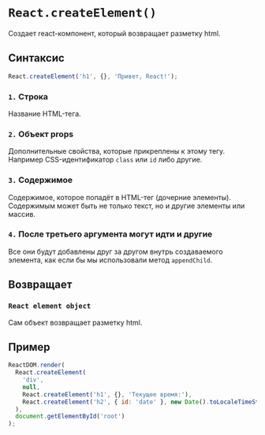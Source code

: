# `React.createElement()`

Создает react-компонент, который возвращает разметку html.

## Синтаксис

```js
React.createElement('h1', {}, 'Привет, React!');
```

### `1.` Строка

Название HTML-тега.

### `2.` Объект props

Дополнительные свойства, которые прикреплены к этому тегу. Например CSS-идентификатор `class` или `id` либо другие.

### `3.` Содержимое

Содержимое, которое попадёт в HTML-тег (дочерние элементы). Содержимым может быть не только текст, но и другие элементы или массив.

### `4.` После третьего аргумента могут идти и другие

Все они будут добавлены друг за другом внутрь создаваемого элемента, как если бы мы использовали метод `appendChild`.

## Возвращает

### `React element object`

Сам объект возвращает разметку html.

## Пример

```js
ReactDOM.render(
  React.createElement(
    'div',
    null,
    React.createElement('h1', {}, 'Текущее время:'),
    React.createElement('h2', { id: 'date' }, new Date().toLocaleTimeString())
  ),
  document.getElementById('root')
);
```
